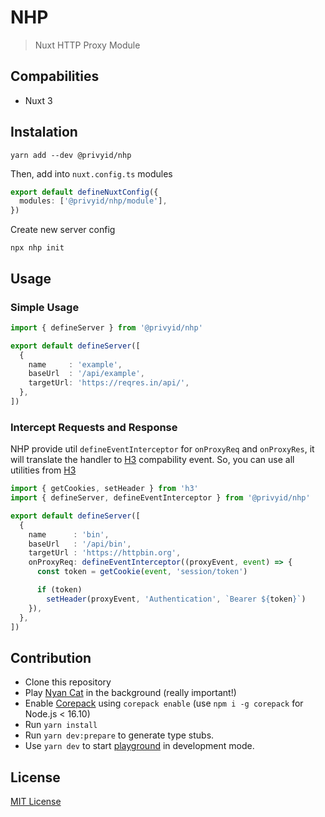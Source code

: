 # NHP

> Nuxt HTTP Proxy Module

## Compabilities

- Nuxt 3

## Instalation

```
yarn add --dev @privyid/nhp
```

Then, add into `nuxt.config.ts` modules

```ts
export default defineNuxtConfig({
  modules: ['@privyid/nhp/module'],
})
```

Create new server config

```
npx nhp init
```

## Usage

### Simple Usage

```ts
import { defineServer } from '@privyid/nhp'

export default defineServer([
  {
    name     : 'example',
    baseUrl  : '/api/example',
    targetUrl: 'https://reqres.in/api/',
  },
])
```

### Intercept Requests and Response

NHP provide util `defineEventInterceptor` for `onProxyReq` and `onProxyRes`, it will translate the handler to [H3][H3] compability event.
So, you can use all utilities from [H3][H3]

```ts
import { getCookies, setHeader } from 'h3'
import { defineServer, defineEventInterceptor } from '@privyid/nhp'

export default defineServer([
  {
    name      : 'bin',
    baseUrl   : '/api/bin',
    targetUrl : 'https://httpbin.org',
    onProxyReq: defineEventInterceptor((proxyEvent, event) => {
      const token = getCookie(event, 'session/token')

      if (token)
        setHeader(proxyEvent, 'Authentication', `Bearer ${token}`)
    }),
  },
])
```

## Contribution

- Clone this repository
- Play [Nyan Cat](https://www.youtube.com/watch?v=QH2-TGUlwu4) in the background (really important!)
- Enable [Corepack](https://github.com/nodejs/corepack) using `corepack enable` (use `npm i -g corepack` for Node.js < 16.10)
- Run `yarn install`
- Run `yarn dev:prepare` to generate type stubs.
- Use `yarn dev` to start [playground](./playground) in development mode.

## License

[MIT License](/LICENSE)

[H3]: https://github.com/unjs/h3
